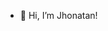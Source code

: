 - 👋 Hi, I’m Jhonatan!

<!---
jhonatanjk125/jhonatanjk125 is a ✨ special ✨ repository because its `README.md` (this file) appears on your GitHub profile.
You can click the Preview link to take a look at your changes.
--->
